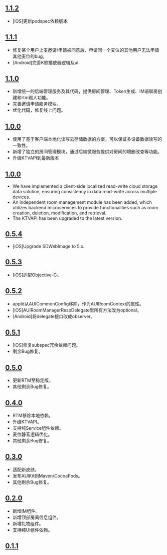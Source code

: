 ## [1.1.2](https://github.com/AgoraIO-Community/AUIKit/releases/tag/1.1.2)
- [iOS]更新podspec依赖版本

## [1.1.1](https://github.com/AgoraIO-Community/AUIKit/releases/tag/1.1.1)
- 修复某个用户上麦邀请/申请被同意后，申请同一个麦位的其他用户无法申请其他麦位的bug。
- [Android]完善K歌播放器逻辑及ui

## [1.1.0](https://github.com/AgoraIO-Community/AUIKit/releases/tag/1.1.0)
- 新增统一的后端管理服务及其代码，提供房间管理、Token生成、IM语聊房创建和rtm踢人功能。
- 完善邀请申请服务模块。
- 优化代码，修复线上问题。

## [1.0.0](https://github.com/AgoraIO-Community/AUIKit/releases/tag/1.0.0)
- 使用了基于客户端本地化读写云存储数据的方案，可以保证多设备数据读写的一致性。
- 新增了独立的房间管理模块，通过后端微服务提供对房间的增删改查等功能。
- 升级KTVAPI到最新版本

## [1.0.0](https://github.com/AgoraIO-Community/AUIKit/releases/tag/1.0.0)
- We have implemented a client-side localized read-write cloud storage data solution, ensuring consistency in data read-write across multiple devices.
- An independent room management module has been added, which utilizes backend microservices to provide functionalities such as room creation, deletion, modification, and retrieval.
- The KTVAPI has been upgraded to the latest version.

## [0.5.4](https://github.com/AgoraIO-Community/AUIKit/releases/tag/0.5.4)
- [iOS]Upgrade SDWebImage to 5.x.

## [0.5.3](https://github.com/AgoraIO-Community/AUIKit/releases/tag/0.5.3)
- [iOS]适配Objective-C。

## [0.5.2](https://github.com/AgoraIO-Community/AUIKit/releases/tag/0.5.2)
- appId从AUICommonConfig移除，作为AUIRoomContext的属性。
- [iOS]AUIRoomManagerRespDelegate里所有方法改为optional。
- [Android]将delegate接口改成observer。

## [0.5.1](https://github.com/AgoraIO-Community/AUIKit/releases/tag/0.5.1)
- [iOS]修复subspec冗余依赖问题。
- 剩余Bug修复。

## [0.5.0](https://github.com/AgoraIO-Community/AUIKit/releases/tag/0.5.0)
- 更新RTM至稳定版。
- 其他剩余Bug修复。

## [0.4.0](https://github.com/AgoraIO-Community/AUIKit/releases/tag/0.4.0)
- RTM移除本地依赖。
- 升级KTVAPI。
- 支持纯Service组件依赖。
- 麦位静音逻辑优化。
- 其他剩余Bug修复。

## [0.3.0](https://github.com/AgoraIO-Community/AUIKit/releases/tag/karaoke-0.3.0)
- 适配新皮肤。
- 发布AUIKit到Maven/CocoaPods。
- 其他剩余Bug修复。

## [0.2.0](https://github.com/AgoraIO-Community/AUIKit/releases/tag/0.2.0)

- 新增IM组件。
- 新增顶部房间信息组件。
- 新增礼物组件。
- 支持纯UI组件依赖。

## [0.1.1](https://github.com/AgoraIO-Community/AUIKit/releases/tag/karaoke_0.1.1)

